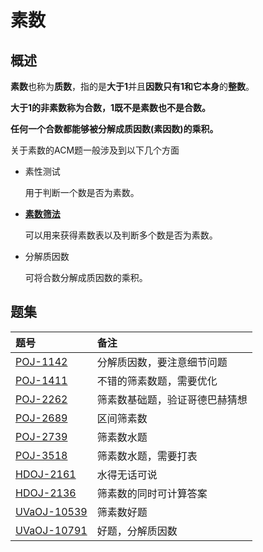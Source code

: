 # 素数

## 概述
**素数**也称为**质数**，指的是**大于1**并且**因数只有1和它本身**的**整数**。

**大于1的非素数称为合数，1既不是素数也不是合数。**

**任何一个合数都能够被分解成质因数(素因数)的乘积。**

关于素数的ACM题一般涉及到以下几个方面

* 素性测试

    用于判断一个数是否为素数。

* [**素数筛法**](https://coding.net/u/JZQT/p/ACM_Template/git/tree/master/math/number_theory/prime/prime_sieve_method "prime_sieve_method")

    可以用来获得素数表以及判断多个数是否为素数。

* 分解质因数

    可将合数分解成质因数的乘积。

## 题集

|题号                   |备注                               |
|:----------------------|:----------------------------------|
|[POJ-1142][PKU1142]    |分解质因数，要注意细节问题         |
|[POJ-1411][PKU1411]    |不错的筛素数题，需要优化           |
|[POJ-2262][PKU2262]    |筛素数基础题，验证哥德巴赫猜想     |
|[POJ-2689][PKU2689]    |区间筛素数                         |
|[POJ-2739][PKU2739]    |筛素数水题                         |
|[POJ-3518][PKU3518]    |筛素数水题，需要打表               |
|[HDOJ-2161][HDU2161]   |水得无话可说                       |
|[HDOJ-2136][HDU2136]   |筛素数的同时可计算答案             |
|[UVaOJ-10539][UVa10539]|筛素数好题                         |
|[UVaOJ-10791][UVa10791]|好题，分解质因数                   |

[PKU1142]:http://poj.org/problem?id=1142
[PKU1411]:http://poj.org/problem?id=1411
[PKU2262]:http://poj.org/problem?id=2262
[PKU2689]:http://poj.org/problem?id=2689
[PKU2739]:http://poj.org/problem?id=2739
[PKU3518]:http://poj.org/problem?id=3518
[HDU2161]:http://acm.hdu.edu.cn/showproblem.php?pid=2161
[HDU2136]:http://acm.hdu.edu.cn/showproblem.php?pid=2136
[UVa10539]:http://uva.onlinejudge.org/index.php?option=com_onlinejudge&Itemid=8&page=show_problem&problem=1480
[UVa10791]:http://uva.onlinejudge.org/index.php?option=com_onlinejudge&Itemid=8&category=19&page=show_problem&problem=1732
